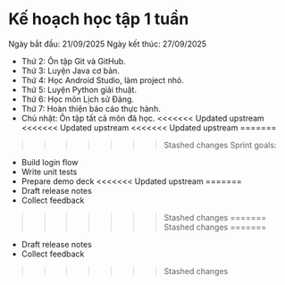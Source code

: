 # Kế hoạch học tập 1 tuần

Ngày bắt đầu: 21/09/2025
Ngày kết thúc: 27/09/2025

- Thứ 2: Ôn tập Git và GitHub.
- Thứ 3: Luyện Java cơ bản.
- Thứ 4: Học Android Studio, làm project nhỏ.
- Thứ 5: Luyện Python giải thuật.
- Thứ 6: Học môn Lịch sử Đảng.
- Thứ 7: Hoàn thiện báo cáo thực hành.
- Chủ nhật: Ôn tập tất cả môn đã học.
<<<<<<< Updated upstream
<<<<<<< Updated upstream
<<<<<<< Updated upstream
=======
>>>>>>> Stashed changes
Sprint goals:
- Build login flow
- Write unit tests
- Prepare demo deck
<<<<<<< Updated upstream
=======
- Draft release notes
- Collect feedback
>>>>>>> Stashed changes
=======
>>>>>>> Stashed changes
=======
- Draft release notes
- Collect feedback
>>>>>>> Stashed changes
